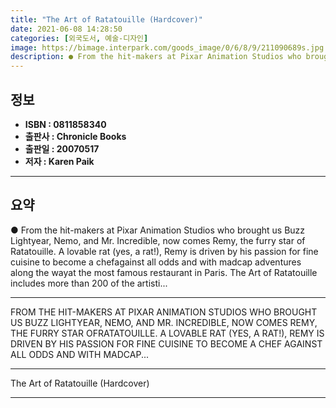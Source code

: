 ```yaml
---
title: "The Art of Ratatouille (Hardcover)"
date: 2021-06-08 14:28:50
categories: [외국도서, 예술-디자인]
image: https://bimage.interpark.com/goods_image/0/6/8/9/211090689s.jpg
description: ● From the hit-makers at Pixar Animation Studios who brought us Buzz Lightyear, Nemo, and Mr. Incredible, now comes Remy, the furry star of Ratatouille. A lova
---
```


## **정보**

- **ISBN : 0811858340**
- **출판사 : Chronicle Books**
- **출판일 : 20070517**
- **저자 : Karen Paik**

------



## **요약**

●  From the hit-makers at Pixar Animation Studios who brought us Buzz Lightyear, Nemo, and Mr. Incredible, now comes Remy, the furry star of Ratatouille. A lovable rat (yes, a rat!), Remy is driven by his passion for fine cuisine to become a chefagainst all odds and with madcap adventures along the wayat the most famous restaurant in Paris. The Art of Ratatouille includes more than 200 of the artisti...

------

FROM THE HIT-MAKERS AT PIXAR ANIMATION STUDIOS WHO BROUGHT US BUZZ LIGHTYEAR, NEMO, AND MR. INCREDIBLE, NOW COMES REMY, THE FURRY STAR OFRATATOUILLE. A LOVABLE RAT (YES, A RAT!), REMY IS DRIVEN BY HIS PASSION FOR FINE CUISINE TO BECOME A CHEF AGAINST ALL ODDS AND WITH MADCAP... 

------


The Art of Ratatouille (Hardcover) 

------


